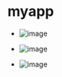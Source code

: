# myapp

- ![image](https://github.com/user-attachments/assets/af09d5d2-d30f-45a9-a02a-7f8bdcfecc53)

- ![image](https://github.com/user-attachments/assets/fb4925c8-14f0-4088-a2b9-8e71f839ecf3)

- ![image](https://github.com/user-attachments/assets/cdeae085-bdf0-423d-b2d2-6d57ff071e7a)
